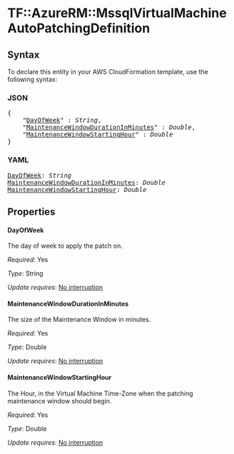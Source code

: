 # TF::AzureRM::MssqlVirtualMachine AutoPatchingDefinition

## Syntax

To declare this entity in your AWS CloudFormation template, use the following syntax:

### JSON

<pre>
{
    "<a href="#dayofweek" title="DayOfWeek">DayOfWeek</a>" : <i>String</i>,
    "<a href="#maintenancewindowdurationinminutes" title="MaintenanceWindowDurationInMinutes">MaintenanceWindowDurationInMinutes</a>" : <i>Double</i>,
    "<a href="#maintenancewindowstartinghour" title="MaintenanceWindowStartingHour">MaintenanceWindowStartingHour</a>" : <i>Double</i>
}
</pre>

### YAML

<pre>
<a href="#dayofweek" title="DayOfWeek">DayOfWeek</a>: <i>String</i>
<a href="#maintenancewindowdurationinminutes" title="MaintenanceWindowDurationInMinutes">MaintenanceWindowDurationInMinutes</a>: <i>Double</i>
<a href="#maintenancewindowstartinghour" title="MaintenanceWindowStartingHour">MaintenanceWindowStartingHour</a>: <i>Double</i>
</pre>

## Properties

#### DayOfWeek

The day of week to apply the patch on.

_Required_: Yes

_Type_: String

_Update requires_: [No interruption](https://docs.aws.amazon.com/AWSCloudFormation/latest/UserGuide/using-cfn-updating-stacks-update-behaviors.html#update-no-interrupt)

#### MaintenanceWindowDurationInMinutes

The size of the Maintenance Window in minutes.

_Required_: Yes

_Type_: Double

_Update requires_: [No interruption](https://docs.aws.amazon.com/AWSCloudFormation/latest/UserGuide/using-cfn-updating-stacks-update-behaviors.html#update-no-interrupt)

#### MaintenanceWindowStartingHour

The Hour, in the Virtual Machine Time-Zone when the patching maintenance window should begin.

_Required_: Yes

_Type_: Double

_Update requires_: [No interruption](https://docs.aws.amazon.com/AWSCloudFormation/latest/UserGuide/using-cfn-updating-stacks-update-behaviors.html#update-no-interrupt)


